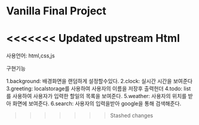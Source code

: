 # Vanilla Final Project

<<<<<<< Updated upstream
Html
=======
사용언어: html,css,js

구현기능

1.background: 배경화면을 랜덤하게 설정할수있다.
2.clock: 실시간 시간을 보여준다
3.greeting: localstorage를 사용하여 사용자의 이름을 저장후 출력헌더
4.todo: list를 사용하여 사용자가 입력한 할일의 목록을 보여준다.
5.weather: 사용자의 위치를 받아 화면에 보여준다.
6.search: 사용자의 입력을받아 google을 통해 검색해준다.
>>>>>>> Stashed changes
